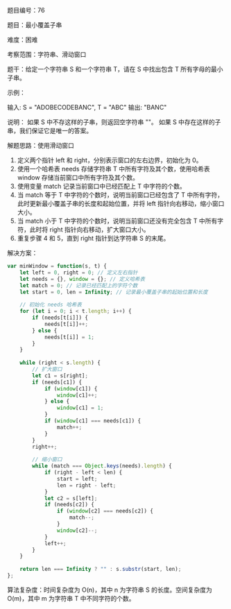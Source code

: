 题目编号：76

题目：最小覆盖子串

难度：困难

考察范围：字符串、滑动窗口

题干：给定一个字符串 S 和一个字符串 T，请在 S 中找出包含 T 所有字母的最小子串。

示例：

输入: S = "ADOBECODEBANC", T = "ABC"
输出: "BANC"

说明：
如果 S 中不存这样的子串，则返回空字符串 ""。
如果 S 中存在这样的子串，我们保证它是唯一的答案。

解题思路：使用滑动窗口

1. 定义两个指针 left 和 right，分别表示窗口的左右边界，初始化为 0。
2. 使用一个哈希表 needs 存储字符串 T 中所有字符及其个数，使用哈希表 window 存储当前窗口中所有字符及其个数。
3. 使用变量 match 记录当前窗口中已经匹配上 T 中字符的个数。
4. 当 match 等于 T 中字符的个数时，说明当前窗口已经包含了 T 中所有字符，此时更新最小覆盖子串的长度和起始位置，并将 left 指针向右移动，缩小窗口大小。
5. 当 match 小于 T 中字符的个数时，说明当前窗口还没有完全包含 T 中所有字符，此时将 right 指针向右移动，扩大窗口大小。
6. 重复步骤 4 和 5，直到 right 指针到达字符串 S 的末尾。

解决方案：

```javascript
var minWindow = function(s, t) {
    let left = 0, right = 0; // 定义左右指针
    let needs = {}, window = {}; // 定义哈希表
    let match = 0; // 记录已经匹配上的字符个数
    let start = 0, len = Infinity; // 记录最小覆盖子串的起始位置和长度
    
    // 初始化 needs 哈希表
    for (let i = 0; i < t.length; i++) {
        if (needs[t[i]]) {
            needs[t[i]]++;
        } else {
            needs[t[i]] = 1;
        }
    }
    
    while (right < s.length) {
        // 扩大窗口
        let c1 = s[right];
        if (needs[c1]) {
            if (window[c1]) {
                window[c1]++;
            } else {
                window[c1] = 1;
            }
            if (window[c1] === needs[c1]) {
                match++;
            }
        }
        right++;
        
        // 缩小窗口
        while (match === Object.keys(needs).length) {
            if (right - left < len) {
                start = left;
                len = right - left;
            }
            let c2 = s[left];
            if (needs[c2]) {
                if (window[c2] === needs[c2]) {
                    match--;
                }
                window[c2]--;
            }
            left++;
        }
    }
    
    return len === Infinity ? "" : s.substr(start, len);
};
```

算法复杂度：时间复杂度为 O(n)，其中 n 为字符串 S 的长度。空间复杂度为 O(m)，其中 m 为字符串 T 中不同字符的个数。